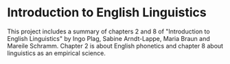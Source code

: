 # Introduction to English Linguistics

This project includes a summary of chapters 2 and 8 of "Introduction to English Linguistics" by Ingo Plag, Sabine Arndt-Lappe,  Maria Braun and Mareile Schramm. Chapter 2 is about English phonetics and chapter 8 about linguistics as an empirical science.